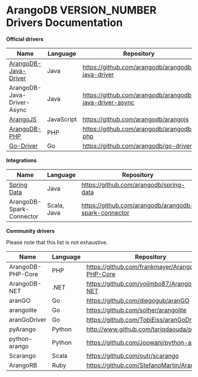 ArangoDB VERSION_NUMBER Drivers Documentation
=============================================

**Official drivers**

Name | Language | Repository | &nbsp;
-----|----------|------------|-------
[ArangoDB-Java-Driver](Java/README.md) | Java | https://github.com/arangodb/arangodb-java-driver | [Changelog](https://github.com/arangodb/arangodb-java-driver/blob/master/ChangeLog.md#readme)
<span title="Same API as synchronous driver, except that it returns a CompletableFuture&lt;T&gt; instead of the result T directly" style="cursor: help;">ArangoDB-Java-Driver-Async</span> | Java | https://github.com/arangodb/arangodb-java-driver-async | [Changelog](https://github.com/arangodb/arangodb-java-driver-async/blob/master/ChangeLog.md#readme)
[ArangoJS](JS/README.md) | JavaScript | https://github.com/arangodb/arangojs | [Changelog](https://github.com/arangodb/arangojs/blob/master/CHANGELOG.md#readme)
[ArangoDB-PHP](PHP/README.md) | PHP | https://github.com/arangodb/arangodb-php | [Changelog](https://github.com/arangodb/arangodb-php/blob/devel/CHANGELOG.md#readme)
[Go-Driver](GO/README.md) | Go | https://github.com/arangodb/go-driver | [Changelog](https://github.com/arangodb/go-driver/blob/master/CHANGELOG.md#readme)

**Integrations**

Name | Language | Repository | &nbsp;
-----|----------|------------|-------
[Spring Data](SpringData/README.md) | Java | https://github.com/arangodb/spring-data | [Changelog](https://github.com/arangodb/spring-data/blob/master/ChangeLog.md#readme)
ArangoDB-Spark-Connector | Scala, Java | https://github.com/arangodb/arangodb-spark-connector | [Changelog](https://github.com/arangodb/arangodb-spark-connector/blob/master/ChangeLog.md#readme)

**Community drivers**

Please note that this list is not exhaustive.

Name | Language | Repository
-----|----------|-----------
ArangoDB-PHP-Core | PHP | https://github.com/frankmayer/ArangoDB-PHP-Core
ArangoDB-NET | .NET | https://github.com/yojimbo87/ArangoDB-NET
aranGO | Go | https://github.com/diegogub/aranGO
arangolite | Go | https://github.com/solher/arangolite
aranGoDriver | Go | https://github.com/TobiEiss/aranGoDriver
pyArango | Python | http://www.github.com/tariqdaouda/pyArango
python-arango | Python | https://github.com/Joowani/python-arango
Scarango | Scala | https://github.com/outr/scarango
ArangoRB | Ruby | https://github.com/StefanoMartin/ArangoRB

